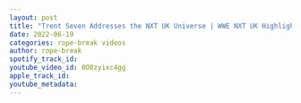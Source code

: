 ```yaml
---
layout: post
title: "Trent Seven Addresses the NXT UK Universe | WWE NXT UK Highlights"
date: 2022-06-19
categories: rope-break videos
author: rope-break
spotify_track_id: 
youtube_video_id: 0O0zyixc4gg
apple_track_id: 
youtube_metadata: 
---
```

